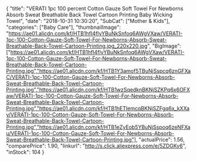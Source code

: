 {
	"title": "VERATI 1pc 100 percent Cotton Gauze Soft Towel For Newborns Absorb Sweat Breathable Back Towel Cartoon Printing Baby Wicking Towel",
	"date": "2018-10-31 10:30:20",
	"SubCat": ["Mother & Kids"],
	"categories": ["Baby Care"],
	"thumbnailImage": "https://ae01.alicdn.com/kf/HTB1hfI4fIyYBuNkSnfoq6AWgVXaw/VERATI-1pc-100-Cotton-Gauze-Soft-Towel-For-Newborns-Absorb-Sweat-Breathable-Back-Towel-Cartoon-Printing.jpg_220x220.jpg",
	"BigImage": ["https://ae01.alicdn.com/kf/HTB1hfI4fIyYBuNkSnfoq6AWgVXaw/VERATI-1pc-100-Cotton-Gauze-Soft-Towel-For-Newborns-Absorb-Sweat-Breathable-Back-Towel-Cartoon-Printing.jpg","https://ae01.alicdn.com/kf/HTB1Y3amof5TBuNjSspcq6znGFXaC/VERATI-1pc-100-Cotton-Gauze-Soft-Towel-For-Newborns-Absorb-Sweat-Breathable-Back-Towel-Cartoon-Printing.jpg","https://ae01.alicdn.com/kf/HTB1wzSqedknBKNjSZKPq6x6OFXaw/VERATI-1pc-100-Cotton-Gauze-Soft-Towel-For-Newborns-Absorb-Sweat-Breathable-Back-Towel-Cartoon-Printing.jpg","https://ae01.alicdn.com/kf/HTB1hETIemcqBKNjSZFgq6x_kXXay/VERATI-1pc-100-Cotton-Gauze-Soft-Towel-For-Newborns-Absorb-Sweat-Breathable-Back-Towel-Cartoon-Printing.jpg","https://ae01.alicdn.com/kf/HTB1eZyEob5YBuNjSspoq6zeNFXau/VERATI-1pc-100-Cotton-Gauze-Soft-Towel-For-Newborns-Absorb-Sweat-Breathable-Back-Towel-Cartoon-Printing.jpg"],
	"actualPrice": 1.56,
	"comparePrice": 1.90,
	"linkurl": "http://s.click.aliexpress.com/e/5ZDGKv6",
	"inStock": 104
}
